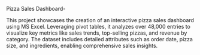 Pizza Sales Dashboard-

This project showcases the creation of an interactive pizza sales dashboard using MS Excel. Leveraging pivot tables, it analyzes over 48,000 entries to visualize key metrics like sales trends, top-selling pizzas, and revenue by category. The dataset includes detailed attributes such as order date, pizza size, and ingredients, enabling comprehensive sales insights.






